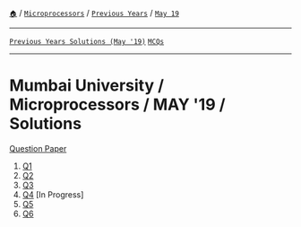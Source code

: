 [`🏠`](/) / [`Microprocessors`](/mp/) / [`Previous Years`](/mp/previous-years/) / [`May 19`](/mp/previous-years/may-19/)
 
<hr />

[`Previous Years Solutions (May '19)`](/mp/previous-years/may-19/) [`MCQs`](/mp/mcqs/)

<hr />

# Mumbai University / Microprocessors / MAY '19 / Solutions

<a href="https://links.sem5.tk/mp-m19" rel="noopener noreferrer" target="_blank">Question Paper</a>

1. [Q1](/mp/previous-years/may-19/q1)
2. [Q2](/mp/previous-years/may-19/q2)
3. [Q3](/mp/previous-years/may-19/q3)
4. [Q4](/mp/previous-years/may-19/q4) [In Progress]
5. [Q5](/mp/previous-years/may-19/q5)
5. [Q6](/mp/previous-years/may-19/q6)
